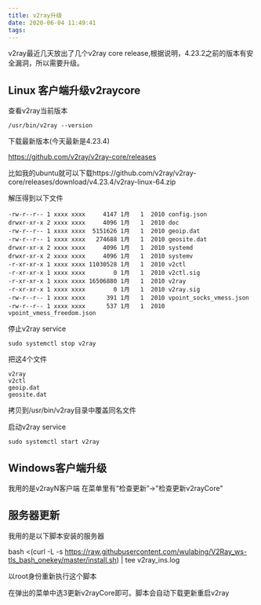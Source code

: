 ```yaml
---
title: v2ray升级
date: 2020-06-04 11:49:41
tags:
---
```


v2ray最近几天放出了几个v2ray core release,根据说明，4.23.2之前的版本有安全漏洞，所以需要升级。

## Linux 客户端升级v2raycore

查看v2ray当前版本

```console
/usr/bin/v2ray --version
```

下载最新版本(今天最新是4.23.4)

https://github.com/v2ray/v2ray-core/releases

比如我的ubuntu就可以下载https://github.com/v2ray/v2ray-core/releases/download/v4.23.4/v2ray-linux-64.zip

解压得到以下文件

```console
-rw-r--r-- 1 xxxx xxxx     4147 1月   1  2010 config.json
drwxr-xr-x 2 xxxx xxxx     4096 1月   1  2010 doc
-rw-r--r-- 1 xxxx xxxx  5151626 1月   1  2010 geoip.dat
-rw-r--r-- 1 xxxx xxxx   274688 1月   1  2010 geosite.dat
drwxr-xr-x 2 xxxx xxxx     4096 1月   1  2010 systemd
drwxr-xr-x 2 xxxx xxxx     4096 1月   1  2010 systemv
-r-xr-xr-x 1 xxxx xxxx 11030528 1月   1  2010 v2ctl
-r-xr-xr-x 1 xxxx xxxx        0 1月   1  2010 v2ctl.sig
-r-xr-xr-x 1 xxxx xxxx 16506880 1月   1  2010 v2ray
-r-xr-xr-x 1 xxxx xxxx        0 1月   1  2010 v2ray.sig
-rw-r--r-- 1 xxxx xxxx      391 1月   1  2010 vpoint_socks_vmess.json
-rw-r--r-- 1 xxxx xxxx      537 1月   1  2010 vpoint_vmess_freedom.json
```

停止v2ray service

```console
sudo systemctl stop v2ray
```

把这4个文件

```console
v2ray
v2ctl
geoip.dat
geosite.dat
```

拷贝到/usr/bin/v2ray目录中覆盖同名文件

启动v2ray service

```console
sudo systemctl start v2ray
```

## Windows客户端升级

我用的是v2rayN客户端
在菜单里有“检查更新”->"检查更新v2rayCore"

## 服务器更新

我用的是以下脚本安装的服务器

bash <(curl -L -s https://raw.githubusercontent.com/wulabing/V2Ray_ws-tls_bash_onekey/master/install.sh) | tee v2ray_ins.log

以root身份重新执行这个脚本

在弹出的菜单中选3更新v2rayCore即可。脚本会自动下载更新重启v2ray
